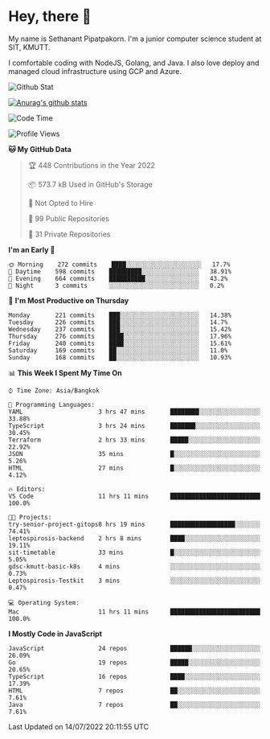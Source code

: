 # Hey, there 🙌
My name is Sethanant Pipatpakorn. I'm a junior computer science student at SIT, KMUTT.

I comfortable coding with NodeJS, Golang, and Java. I also love deploy and managed cloud infrastructure using GCP and Azure.

![Github Stat](https://github-profile-summary-cards.vercel.app/api/cards/profile-details?username=thetkpark&theme=dracula)

[![Anurag's github stats](https://github-readme-stats.vercel.app/api?username=thetkpark&count_private=true&show_icons=true&theme=tokyonight)](https://github.com/anuraghazra/github-readme-stats)

<!--START_SECTION:waka-->
![Code Time](http://img.shields.io/badge/Code%20Time-0%20secs-blue)

![Profile Views](http://img.shields.io/badge/Profile%20Views-0-blue)

**🐱 My GitHub Data** 

> 🏆 448 Contributions in the Year 2022
 > 
> 📦 573.7 kB Used in GitHub's Storage 
 > 
> 🚫 Not Opted to Hire
 > 
> 📜 99 Public Repositories 
 > 
> 🔑 31 Private Repositories  
 > 
**I'm an Early 🐤** 

```text
🌞 Morning    272 commits    ████░░░░░░░░░░░░░░░░░░░░░   17.7% 
🌆 Daytime    598 commits    █████████░░░░░░░░░░░░░░░░   38.91% 
🌃 Evening    664 commits    ██████████░░░░░░░░░░░░░░░   43.2% 
🌙 Night      3 commits      ░░░░░░░░░░░░░░░░░░░░░░░░░   0.2%

```
📅 **I'm Most Productive on Thursday** 

```text
Monday       221 commits    ███░░░░░░░░░░░░░░░░░░░░░░   14.38% 
Tuesday      226 commits    ███░░░░░░░░░░░░░░░░░░░░░░   14.7% 
Wednesday    237 commits    ███░░░░░░░░░░░░░░░░░░░░░░   15.42% 
Thursday     276 commits    ████░░░░░░░░░░░░░░░░░░░░░   17.96% 
Friday       240 commits    ████░░░░░░░░░░░░░░░░░░░░░   15.61% 
Saturday     169 commits    ██░░░░░░░░░░░░░░░░░░░░░░░   11.0% 
Sunday       168 commits    ██░░░░░░░░░░░░░░░░░░░░░░░   10.93%

```


📊 **This Week I Spent My Time On** 

```text
⌚︎ Time Zone: Asia/Bangkok

💬 Programming Languages: 
YAML                     3 hrs 47 mins       ████████░░░░░░░░░░░░░░░░░   33.88% 
TypeScript               3 hrs 24 mins       ███████░░░░░░░░░░░░░░░░░░   30.45% 
Terraform                2 hrs 33 mins       █████░░░░░░░░░░░░░░░░░░░░   22.92% 
JSON                     35 mins             █░░░░░░░░░░░░░░░░░░░░░░░░   5.26% 
HTML                     27 mins             █░░░░░░░░░░░░░░░░░░░░░░░░   4.12%

🔥 Editors: 
VS Code                  11 hrs 11 mins      █████████████████████████   100.0%

🐱‍💻 Projects: 
try-senior-project-gitops8 hrs 19 mins       ██████████████████░░░░░░░   74.41% 
leptospirosis-backend    2 hrs 8 mins        ████░░░░░░░░░░░░░░░░░░░░░   19.11% 
sit-timetable            33 mins             █░░░░░░░░░░░░░░░░░░░░░░░░   5.05% 
gdsc-kmutt-basic-k8s     4 mins              ░░░░░░░░░░░░░░░░░░░░░░░░░   0.73% 
Leptospirosis-Testkit    3 mins              ░░░░░░░░░░░░░░░░░░░░░░░░░   0.47%

💻 Operating System: 
Mac                      11 hrs 11 mins      █████████████████████████   100.0%

```

**I Mostly Code in JavaScript** 

```text
JavaScript               24 repos            ██████░░░░░░░░░░░░░░░░░░░   26.09% 
Go                       19 repos            █████░░░░░░░░░░░░░░░░░░░░   20.65% 
TypeScript               16 repos            ████░░░░░░░░░░░░░░░░░░░░░   17.39% 
HTML                     7 repos             ██░░░░░░░░░░░░░░░░░░░░░░░   7.61% 
Java                     7 repos             ██░░░░░░░░░░░░░░░░░░░░░░░   7.61%

```



 Last Updated on 14/07/2022 20:11:55 UTC
<!--END_SECTION:waka-->
